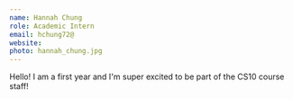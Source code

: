 ```yaml
---
name: Hannah Chung
role: Academic Intern
email: hchung72@
website: 
photo: hannah_chung.jpg
---
```

Hello! I am a first year and I'm super excited to be part of the CS10 course staff! 
